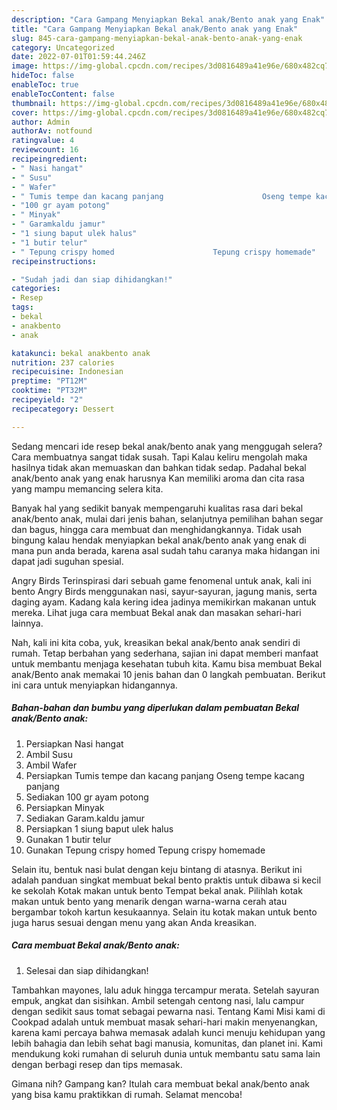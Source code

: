 ```yaml
---
description: "Cara Gampang Menyiapkan Bekal anak/Bento anak yang Enak"
title: "Cara Gampang Menyiapkan Bekal anak/Bento anak yang Enak"
slug: 845-cara-gampang-menyiapkan-bekal-anak-bento-anak-yang-enak
category: Uncategorized
date: 2022-07-01T01:59:44.246Z
image: https://img-global.cpcdn.com/recipes/3d0816489a41e96e/680x482cq70/bekal-anakbento-anak-foto-resep-utama.jpg
hideToc: false
enableToc: true
enableTocContent: false
thumbnail: https://img-global.cpcdn.com/recipes/3d0816489a41e96e/680x482cq70/bekal-anakbento-anak-foto-resep-utama.jpg
cover: https://img-global.cpcdn.com/recipes/3d0816489a41e96e/680x482cq70/bekal-anakbento-anak-foto-resep-utama.jpg
author: Admin
authorAv: notfound
ratingvalue: 4
reviewcount: 16
recipeingredient:
- " Nasi hangat"
- " Susu"
- " Wafer"
- " Tumis tempe dan kacang panjang                      Oseng tempe kacang panjang"
- "100 gr ayam potong"
- " Minyak"
- " Garamkaldu jamur"
- "1 siung baput ulek halus"
- "1 butir telur"
- " Tepung crispy homed                      Tepung crispy homemade"
recipeinstructions:

- "Sudah jadi dan siap dihidangkan!"
categories:
- Resep
tags:
- bekal
- anakbento
- anak

katakunci: bekal anakbento anak 
nutrition: 237 calories
recipecuisine: Indonesian
preptime: "PT12M"
cooktime: "PT32M"
recipeyield: "2"
recipecategory: Dessert

---
```



Sedang mencari ide resep bekal anak/bento anak yang menggugah selera? Cara membuatnya sangat tidak susah. Tapi Kalau keliru mengolah maka hasilnya tidak akan memuaskan dan bahkan tidak sedap. Padahal bekal anak/bento anak yang enak harusnya Kan memiliki aroma dan cita rasa yang mampu memancing selera kita.


Banyak hal yang sedikit banyak mempengaruhi kualitas rasa dari bekal anak/bento anak, mulai dari jenis bahan, selanjutnya pemilihan bahan segar dan bagus, hingga cara membuat dan menghidangkannya. Tidak usah bingung kalau hendak menyiapkan bekal anak/bento anak yang enak di mana pun anda berada, karena asal sudah tahu caranya maka hidangan ini dapat jadi suguhan spesial.

Angry Birds Terinspirasi dari sebuah game fenomenal untuk anak, kali ini bento Angry Birds menggunakan nasi, sayur-sayuran, jagung manis, serta daging ayam. Kadang kala kering idea jadinya memikirkan makanan untuk mereka. Lihat juga cara membuat Bekal anak dan masakan sehari-hari lainnya.


Nah, kali ini kita coba, yuk, kreasikan bekal anak/bento anak sendiri di rumah. Tetap berbahan yang sederhana, sajian ini dapat memberi manfaat untuk membantu menjaga kesehatan tubuh kita. Kamu bisa membuat Bekal anak/Bento anak memakai 10 jenis bahan dan 0 langkah pembuatan. Berikut ini cara untuk menyiapkan hidangannya.

<!--inarticleads1-->

##### Bahan-bahan dan bumbu yang diperlukan dalam pembuatan Bekal anak/Bento anak:

1. Persiapkan  Nasi hangat
1. Ambil  Susu
1. Ambil  Wafer
1. Persiapkan  Tumis tempe dan kacang panjang                      Oseng tempe kacang panjang
1. Sediakan 100 gr ayam potong
1. Persiapkan  Minyak
1. Sediakan  Garam.kaldu jamur
1. Persiapkan 1 siung baput ulek halus
1. Gunakan 1 butir telur
1. Gunakan  Tepung crispy homed                      Tepung crispy homemade


Selain itu, bentuk nasi bulat dengan keju bintang di atasnya. Berikut ini adalah panduan singkat membuat bekal bento praktis untuk dibawa si kecil ke sekolah Kotak makan untuk bento Tempat bekal anak. Pilihlah kotak makan untuk bento yang menarik dengan warna-warna cerah atau bergambar tokoh kartun kesukaannya. Selain itu kotak makan untuk bento juga harus sesuai dengan menu yang akan Anda kreasikan. 

<!--inarticleads2-->

##### Cara membuat Bekal anak/Bento anak:


1. Selesai dan siap dihidangkan!

Tambahkan mayones, lalu aduk hingga tercampur merata. Setelah sayuran empuk, angkat dan sisihkan. Ambil setengah centong nasi, lalu campur dengan sedikit saus tomat sebagai pewarna nasi. Tentang Kami Misi kami di Cookpad adalah untuk membuat masak sehari-hari makin menyenangkan, karena kami percaya bahwa memasak adalah kunci menuju kehidupan yang lebih bahagia dan lebih sehat bagi manusia, komunitas, dan planet ini. Kami mendukung koki rumahan di seluruh dunia untuk membantu satu sama lain dengan berbagi resep dan tips memasak. 

Gimana nih? Gampang kan? Itulah cara membuat bekal anak/bento anak yang bisa kamu praktikkan di rumah. Selamat mencoba!

